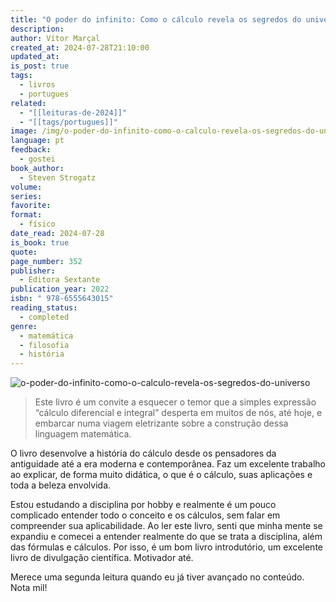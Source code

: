 ```yaml
---
title: "O poder do infinito: Como o cálculo revela os segredos do universo ♾️📚"
description: 
author: Vítor Marçal
created_at: 2024-07-28T21:10:00
updated_at: 
is_post: true
tags:
  - livros
  - portugues
related:
  - "[[leituras-de-2024]]"
  - "[[tags/portugues]]"
image: /img/o-poder-do-infinito-como-o-calculo-revela-os-segredos-do-universo.jpg
language: pt
feedback:
  - gostei
book_author:
  - Steven Strogatz
volume: 
series: 
favorite: 
format:
  - físico
date_read: 2024-07-28
is_book: true
quote: 
page_number: 352
publisher:
  - Editora Sextante
publication_year: 2022
isbn: " 978-6555643015"
reading_status:
  - completed
genre:
  - matemática
  - filosofia
  - história
---
```


![o-poder-do-infinito-como-o-calculo-revela-os-segredos-do-universo](/img/o-poder-do-infinito-como-o-calculo-revela-os-segredos-do-universo.jpg)

> Este livro é um convite a esquecer o temor que a simples expressão “cálculo diferencial e integral” desperta em muitos de nós, até hoje, e embarcar numa viagem eletrizante sobre a construção dessa linguagem matemática.

O livro desenvolve a história do cálculo desde os pensadores da antiguidade até a era moderna e contemporânea. Faz um excelente trabalho ao explicar, de forma muito didática, o que é o cálculo, suas aplicações e toda a beleza envolvida.

Estou estudando a disciplina por hobby e realmente é um pouco complicado entender todo o conceito e os cálculos, sem falar em compreender sua aplicabilidade. Ao ler este livro, senti que minha mente se expandiu e comecei a entender realmente do que se trata a disciplina, além das fórmulas e cálculos. Por isso, é um bom livro introdutório, um excelente livro de divulgação científica. Motivador até.

Merece uma segunda leitura quando eu já tiver avançado no conteúdo. Nota mil!